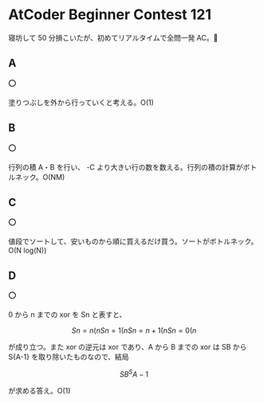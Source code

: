 # AtCoder Beginner Contest 121

寝坊して 50 分損こいたが、初めてリアルタイムで全問一発 AC。:raised_hands:

## A

:o:

塗りつぶしを外から行っていくと考える。O(1)

## B

:o:

行列の積 A・B を行い、 -C より大きい行の数を数える。行列の積の計算がボトルネック。O(NM)

## C

:o:

値段でソートして、安いものから順に買えるだけ買う。ソートがボトルネック。O(N log(N))

## D

:o:

0 から n までの xor を Sn と表すと、

```math
Sn = n   (n % 4 == 0)
Sn = 1   (n % 4 == 1)
Sn = n+1 (n % 4 == 2)
Sn = 0   (n % 4 == 3)
```

が成り立つ。また xor の逆元は xor であり、A から B までの xor は SB から S{A-1} を取り除いたものなので、結局

```math
SB ^ S{A-1}
```

が求める答え。O(1)
